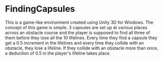 # FindingCapsules

This is a game-like environment created using Unity 3D for Windows. The concept
of this game is simple. 3 capsules are set up at various places across an obstacle
course and the player is supposed to find all three of them before they lose all the
10 lifelines. Every time they find a capsule they get a 0.5 increment in the lifelines
and every time they collide with an obstacle, they lose a lifeline. If they collide with
an obstacle more than once, a deduction of 0.5 in the player's lifeline takes place.

